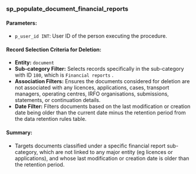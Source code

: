 ### sp_populate_document_financial_reports

#### Parameters:
- `p_user_id INT`: User ID of the person executing the procedure.

#### Record Selection Criteria for Deletion:
- **Entity:** `document`
- **Sub-category Filter:** Selects records specifically in the sub-category with ID `180`, which is `Financial reports` .
- **Association Filters:** Ensures the documents considered for deletion are not associated with any licences, applications, cases, transport managers, operating centres, IRFO organisations, submissions, statements, or continuation details.
- **Date Filter:** Filters documents based on the last modification or creation date being older than the current date minus the retention period from the data retention rules table.

#### Summary:
- Targets documents classified under a specific financial report sub-category, which are not linked to any major entity (eg licences or applications), and whose last modification or creation date is older than the retention period.
